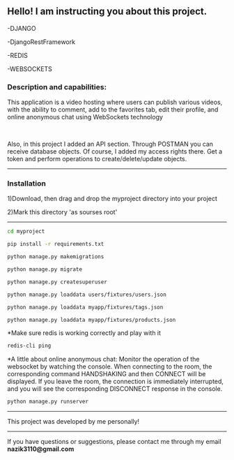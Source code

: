 <h2>Hello! I am instructing you about this project.</h3>
<p>-DJANGO</p>
<p>-DjangoRestFramework</p>
<p>-REDIS</p>
<p>-WEBSOCKETS</p>
<h3>Description and capabilities: </h3>
<p>This application is a video hosting where users can publish various videos, with the ability to comment, add to the favorites tab, edit their profile, and online anonymous chat using WebSockets technology</p>
<br>
<p>Also, in this project I added an API section.
Through POSTMAN you can receive database objects.
Of course, I added my access rights there.
Get a token and perform operations to create/delete/update objects.</p> 
<hr>
<h3>Installation</h3>
<p>1)Download, then drag and drop the myproject directory into your project</h4>
<p>2)Mark this directory 'as sourses root'</p>
<hr>

```bash
cd myproject
```

```bash
pip install -r requirements.txt
```
```bash
python manage.py makemigrations
```
```bash
python manage.py migrate
```
```bash
python manage.py createsuperuser
```
```bash
python manage.py loaddata users/fixtures/users.json
```
```bash
python manage.py loaddata myapp/fixtures/tags.json
```
```bash
python manage.py loaddata myapp/fixtures/products.json
```
*Make sure redis is working correctly and play with it
```bash
redis-cli ping
```
*A little about online anonymous chat:
Monitor the operation of the websocket by watching the console. When connecting to the room, the corresponding command HANDSHAKING and then CONNECT will be displayed. If you leave the room, the connection is immediately interrupted, and you will see the corresponding DISCONNECT response in the console.

```bash
python manage.py runserver
```
<hr>
<p>This project was developed by me personally! </p>
<hr>
<p>If you have questions or suggestions, please contact me through my email <b>nazik3110@gmail.com</b></p>
